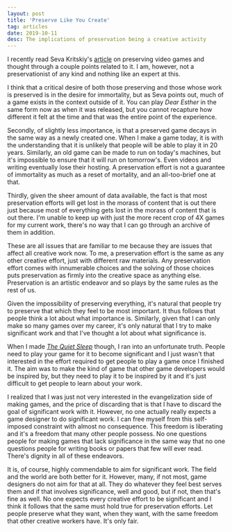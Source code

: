 ```yaml
---
layout: post
title: 'Preserve Like You Create'
tag: articles
date: 2019-10-11
desc: The implications of preservation being a creative activity
---
```



I recently read Seva Kritskiy's [article](https://historianon.wordpress.com/2019/09/24/game-preservation-and-the-quest-for-immortality/) on preserving video games and thought through a couple points related to it. I am, however, not a preservationist of any kind and nothing like an expert at this.


I think that a critical desire of both those preserving and those whose work is preserved is in the desire for immortality, but as Seva points out, much of a game exists in the context outside of it. You can play *Dear Esther* in the same form now as when it was released, but you cannot recapture how different it felt at the time and that was the entire point of the experience.


Secondly, of slightly less importance, is that a preserved game decays in the same way as a newly created one. When I make a game today, it is with the understanding that it is unlikely that people will be able to play it in 20 years. Similarly, an old game can be made to run on today's machines, but it's impossible to ensure that it will run on tomorrow's. Even videos and writing eventually lose their hosting. A preservation effort is not a guarantee of immortality as much as a reset of mortality, and an all-too-brief one at that.


Thirdly, given the sheer amount of data available, the fact is that most preservation efforts will get lost in the morass of content that is out there just because most of everything gets lost in the morass of content that is out there. I'm unable to keep up with just the more recent crop of 4X games for my current work, there's no way that I can go through an archive of them in addition.


These are all issues that are familiar to me because they are issues that affect all creative work now. To me, a preservation effort is the same as any other creative effort, just with different raw materials. Any preservation effort comes with innumerable choices and the solving of those choices puts preservation as firmly into the creative space as anything else. Preservation is an artistic endeavor and so plays by the same rules as the rest of us.


Given the impossibility of preserving everything, it's natural that people try to preserve that which they feel to be most important. It thus follows that people think a lot about what importance is. Similarly, given that I can only make so many games over my career, it's only natural that I try to make significant work and that I've thought a lot about what significance is.


When I made [*The Quiet Sleep*](https://store.steampowered.com/app/724510/The_Quiet_Sleep/) though, I ran into an unfortunate truth. People need to play your game for it to become significant and I just wasn't that interested in the effort required to get people to play a game once I finished it. The aim was to make the kind of game that other game developers would be inspired by, but they need to play it to be inspired by it and it's just difficult to get people to learn about your work.


I realized that I was just not very interested in the evangelization side of making games, and the price of discarding that is that I have to discard the goal of significant work with it. However, no one actually really expects a game designer to do significant work. I can free myself from this self-imposed constraint with almost no consequence. This freedom is liberating and it's a freedom that many other people possess. No one questions people for making games that lack significance in the same way that no one questions people for writing books or papers that few will ever read. There's dignity in all of these endeavors.


It is, of course, highly commendable to aim for significant work. The field and the world are both better for it. However, many, if not most, game designers do not aim for that at all. They do whatever they feel best serves them and if that involves significance, well and good, but if not, then that's fine as well. No one expects every creative effort to be significant and I think it follows that the same must hold true for preservation efforts. Let people preserve what they want, when they want, with the same freedom that other creative workers have. It's only fair.

